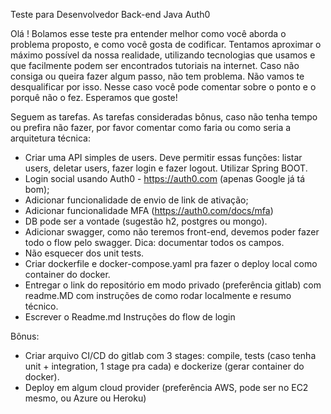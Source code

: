 Teste para Desenvolvedor Back-end Java Auth0

Olá ! 
Bolamos esse teste pra entender melhor como você aborda o problema proposto, e como você gosta de codificar. Tentamos aproximar o máximo possível da nossa realidade, utilizando tecnologias que usamos e que facilmente podem ser encontrados tutoriais na internet.
Caso não consiga ou queira fazer algum passo, não tem problema. Não vamos te desqualificar por isso. Nesse caso você pode comentar sobre o ponto e o porquê não o fez. Esperamos que goste!

Seguem as tarefas. As tarefas consideradas bônus, caso não tenha tempo ou prefira não fazer, por favor comentar como faria ou como seria a arquitetura técnica:

- Criar uma API simples de users. Deve permitir essas funções: listar users, deletar users, fazer login e fazer logout. Utilizar Spring BOOT. 
- Login social usando Auth0 - https://auth0.com (apenas Google já tá bom);
- Adicionar funcionalidade de envio de link de ativação;
- Adicionar funcionalidade MFA (https://auth0.com/docs/mfa)
- DB pode ser a vontade (sugestão h2, postgres ou mongo).
- Adicionar swagger, como não teremos front-end, devemos poder fazer todo o flow pelo swagger. Dica: documentar todos os campos. 
- Não esquecer dos unit tests. 
- Criar dockerfile e docker-compose.yaml pra fazer o deploy local como container do docker.
- Entregar o link do repositório em modo privado (preferência gitlab) com readme.MD com instruções de como rodar localmente e resumo técnico.
- Escrever o Readme.md Instruções do flow de login

Bônus:
- Criar arquivo CI/CD do gitlab com 3 stages: compile, tests (caso tenha unit + integration, 1 stage pra cada) e dockerize (gerar container do docker). 
- Deploy em algum cloud provider (preferência AWS, pode ser no EC2 mesmo, ou Azure ou Heroku)
